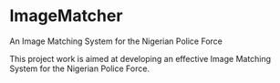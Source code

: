 # ImageMatcher
An Image Matching System for the Nigerian Police Force
<p>This project work is aimed at developing an effective Image Matching System for the Nigerian Police Force.</p>
